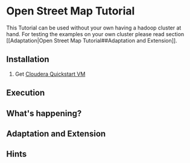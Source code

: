 # Open Street Map Tutorial

This Tutorial can be used without your own having a hadoop cluster at hand. For testing the examples on your own cluster please read section [[Adaptation|Open Street Map Tutorial##Adaptation and Extension]].

## Installation
1. Get [Cloudera Quickstart VM](http://www.cloudera.com/content/cloudera/en/documentation/core/latest/topics/cloudera_quickstart_vm.html)

## Execution

## What's happening?

## Adaptation and Extension

## Hints

